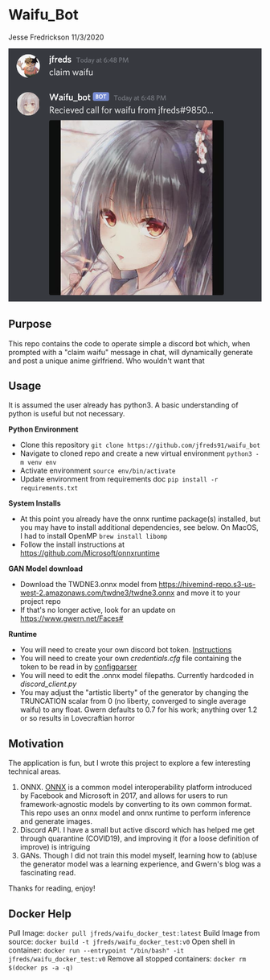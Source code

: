 # Waifu_Bot
Jesse Fredrickson
11/3/2020

![waifu_bot in action](disc_ex.png)

## Purpose
This repo contains the code to operate simple a discord bot which, when prompted with a "claim waifu" message in chat, will dynamically generate and post a unique anime girlfriend. Who wouldn't want that

## Usage
It is assumed the user already has python3. A basic understanding of python is useful but not necessary.

**Python Environment**
- Clone this repository `git clone https://github.com/jfreds91/waifu_bot`
- Navigate to cloned repo and create a new virtual environment `python3 -m venv env`
- Activate environment `source env/bin/activate`
- Update environment from requirements doc `pip install -r requirements.txt`

**System Installs**
- At this point you already have the onnx runtime package(s) installed, but you may have to install additional dependencies, see below. On MacOS, I had to install OpenMP `brew install libomp`
- Follow the install instructions at https://github.com/Microsoft/onnxruntime

**GAN Model download**
- Download the TWDNE3.onnx model from https://hivemind-repo.s3-us-west-2.amazonaws.com/twdne3/twdne3.onnx and move it to your project repo
- If that's no longer active, look for an update on https://www.gwern.net/Faces#

**Runtime**
- You will need to create your own discord bot token. [Instructions](https://www.writebots.com/discord-bot-token/)
- You will need to create your own *credentials.cfg* file containing the token to be read in by [configparser](https://docs.python.org/3/library/configparser.html)
- You will need to edit the .onnx model filepaths. Currently hardcoded in *discord_client.py*
- You may adjust the "artistic liberty" of the generator by changing the TRUNCATION scalar from 0 (no liberty, converged to single average waifu) to any float. Gwern defaults to 0.7 for his work; anything over 1.2 or so results in Lovecraftian horror

## Motivation
The application is fun, but I wrote this project to explore a few interesting technical areas.
1. ONNX. [ONNX](https://onnx.ai) is a common model interoperability platform introduced by Facebook and Microsoft in 2017, and allows for users to run framework-agnostic models by converting to its own common format. This repo uses an onnx model and onnx runtime to perform inference and generate images.
2. Discord API. I have a small but active discord which has helped me get through quarantine (COVID19), and improving it (for a loose definition of improve) is intriguing
3. GANs. Though I did not train this model myself, learning how to (ab)use the generator model was a learning experience, and Gwern's blog was a fascinating read.

Thanks for reading, enjoy!

## Docker Help
Pull Image: `docker pull jfreds/waifu_docker_test:latest`
Build Image from source: `docker build -t jfreds/waifu_docker_test:v0`
Open shell in container: `docker run --entrypoint "/bin/bash" -it jfreds/waifu_docker_test:v0`
Remove all stopped containers: `docker rm $(docker ps -a -q)`
